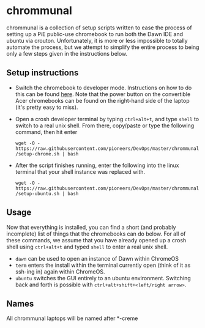 # chrommunal

chrommunal is a collection of setup scripts written to ease the process of setting up a PiE
public-use chromebook to run both the Dawn IDE and ubuntu via crouton. Unfortunately, it is more or
less impossible to totally automate the process, but we attempt to simplify the entire process to
being only a few steps given in the instructions below.

## Setup instructions

* Switch the chromebook to developer mode. Instructions on how to do this can be found
  [here](http://www.howtogeek.com/210817/how-to-enable-developer-mode-on-your-chromebook/). Note
  that the power button on the convertible Acer chromebooks can be found on the right-hand side
  of the laptop (it's pretty easy to miss).

* Open a crosh developer terminal by typing `ctrl+alt+t`, and type `shell` to switch to a real unix
  shell. From there, copy/paste or type the following command, then hit enter

  ```wget -O - https://raw.githubusercontent.com/pioneers/DevOps/master/chrommunal/setup-chrome.sh | bash```

* After the script finishes running, enter the following into the linux terminal that your shell
  instance was replaced with.

  ```wget -O - https://raw.githubusercontent.com/pioneers/DevOps/master/chrommunal/setup-ubuntu.sh | bash```

## Usage

Now that everything is installed, you can find a short (and probably incomplete) list of things that
the chromebooks can do below. For all of these commands, we assume that you have already opened up
a crosh shell using `ctrl+alt+t` and typed `shell` to enter a real unix shell.

* `dawn` can be used to open an instance of Dawn within ChromeOS
* `term` enters the install within the terminal currently open (think of it as ssh-ing in) again
   within ChromeOS.
* `ubuntu` switches the GUI entirely to an ubuntu environment. Switching back and forth is possible
  with `ctrl+alt+shift+<left/right arrow>`.

## Names

All chrommunal laptops will be named after *-creme
